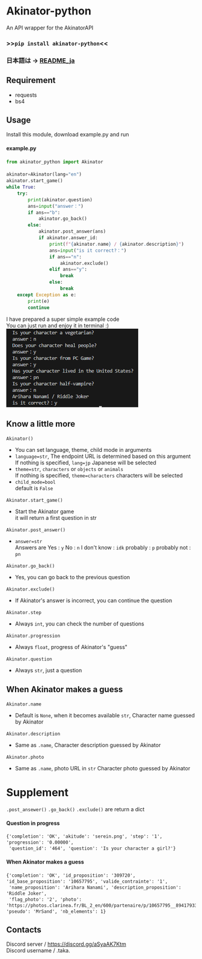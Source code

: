 # Akinator-python
An API wrapper for the AkinatorAPI
### >>```pip install akinator-python```<<  
### 日本語は -> [README_ja](https://github.com/taka-4602/Akinator-python/blob/main/README_ja.md)
## Requirement
- requests
- bs4
## Usage
Install this module, download example.py and run  
#### example.py
```py
from akinator_python import Akinator

akinator=Akinator(lang="en")
akinator.start_game()
while True:
    try:
        print(akinator.question)
        ans=input("answer：")
        if ans=="b":
            akinator.go_back()
        else:
            akinator.post_answer(ans)
            if akinator.answer_id:
                print(f"{akinator.name} / {akinator.description}")
                ans=input("is it correct?：")
                if ans=="n":
                    akinator.exclude()
                elif ans=="y":
                    break
                else:
                    break
    except Exception as e:
        print(e)
        continue
```
I have prepared a super simple example code  
You can just run and enjoy it in terminal :)  
![0](images/0.png)  
## Know a little more
```Akinator()```  
- You can set language, theme, child mode in arguments  
- ```language=str```, The endpoint URL is determined based on this argument  
  If nothing is specified, ```lang=jp``` Japanese will be selected  
- ```theme=str```, ```characters``` or ```objects``` or ```animals```  
  If nothing is specified, ```theme=characters``` characters will be selected
- ```child_mode=bool```  
  default is ```False```

```Akinator.start_game()```  
- Start the Akinator game  
  it will return a first question in str
  
```Akinator.post_answer()```  
- ```answer=str```  
  Answers are Yes : ```y``` No : ```n``` I don't know : ```idk``` probably : ```p``` probably not : ```pn```
  
```Akinator.go_back()```  
- Yes, you can go back to the previous question

```Akinator.exclude()```  
- If Akinator's answer is incorrect, you can continue the question

```Akinator.step```  
- Always ```int```, you can check the number of questions

```Akinator.progression```  
- Always ```float```, progress of Akinator's "guess"

```Akinator.question```  
- Always ```str```, just a question

## When Akinator makes a guess
```Akinator.name```  
- Default is ```None```, when it becomes available ```str```, Character name guessed by Akinator

```Akinator.description```  
- Same as ```.name```, Character description guessed by Akinator

```Akinator.photo```  
- Same as ```.name```, photo URL in ```str``` Character photo guessed by Akinator
# Supplement
```.post_ansewer()``` ```.go_back()``` ```.exclude()``` are return a dict  
#### Question in progress
```
{'completion': 'OK', 'akitude': 'serein.png', 'step': '1', 'progression': '0.00000',
 'question_id': '464', 'question': 'Is your character a girl?'}
```
#### When Akinator makes a guess
```
{'completion': 'OK', 'id_proposition': '309720', 'id_base_proposition': '10657795', 'valide_contrainte': '1',
 'name_proposition': 'Arihara Nanami', 'description_proposition': 'Riddle Joker', 
 'flag_photo': '2', 'photo': 'https://photos.clarinea.fr/BL_2_en/600/partenaire/p/10657795__894179331.png', 'pseudo': 'MrSand', 'nb_elements': 1}
``` 
## Contacts  
Discord server / https://discord.gg/aSyaAK7Ktm  
Discord username / .taka.  
